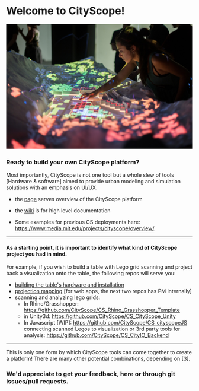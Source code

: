 # Welcome to CityScope! 

![alt text](/docs/cs_an.jpg)

### Ready to build your own CityScope platform? 
Most importantly, CityScope is not one tool but a whole slew of tools [Hardware & software] aimed to provide urban modeling and simulation solutions with an emphasis on UI/UX.  

- the [page](https://cityscope.github.io) serves overview of the CityScope platform

- the [wiki](https://github.com/CityScope/cityscope.github.io/wiki) is for high level documentation
 
- Some examples for previous CS deployments here: https://www.media.mit.edu/projects/cityscope/overview/

--- 
#### As a starting point, it is important to identify what kind of CityScope project you had in mind. 

For example, if you wish to build a table with Lego grid scanning and project back a visualization onto the table, the following repos will serve you:
- [building the table's hardware and installation](https://github.com/CityScope/cityscope.github.io/tree/master/CS_Hardware)
- [projection mapping]( https://github.com/CityScope/CS_prjmapJS) [for web apps, the next two repos has PM internally]
- scanning and analyzing lego grids:
    - In Rhino/Grasshopper: https://github.com/CityScope/CS_Rhino_Grasshopper_Template
    - in Unity3d: https://github.com/CityScope/CS_CityScope_Unity
    - In Javascript [WIP]: https://github.com/CityScope/CS_cityscopeJS
connecting scanned Legos to visualization or 3rd party tools for analysis: https://github.com/CityScope/CS_CityIO_Backend

----
This is only one form by which CityScope tools can come together to create a platform! There are many other potential combinations, depending on [3].

### We'd appreciate to get your feedback, here or through git issues/pull requests. 
